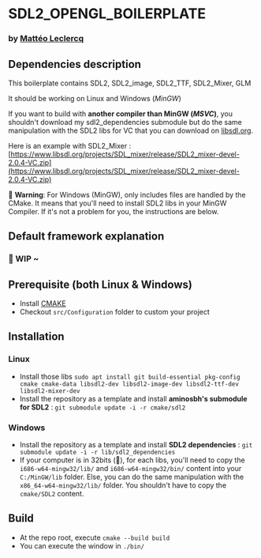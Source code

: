 # SDL2_OPENGL_BOILERPLATE
### by [Mattéo Leclercq](https://github.com/MatteoL-W/)

## Dependencies description

This boilerplate contains SDL2, SDL2_image, SDL2_TTF, SDL2_Mixer, GLM

It should be working on Linux and Windows (_MinGW_)

If you want to build with **another compiler than MinGW (_MSVC_)**, you shouldn't download my sdl2_dependencies submodule but do the same manipulation with the SDL2 libs for VC that you can download on [libsdl.org](https://www.libsdl.org/).

Here is an example with SDL2_Mixer : [https://www.libsdl.org/projects/SDL_mixer/release/SDL2_mixer-devel-2.0.4-VC.zip](https://www.libsdl.org/projects/SDL_mixer/release/SDL2_mixer-devel-2.0.4-VC.zip)

🚩 **Warning**: For Windows (MinGW), only includes files are handled by the CMake. It means that you'll need to install SDL2 libs in your MinGW Compiler. If it's not a problem for you, the instructions are below.

## Default framework explanation

### 🚀 WIP ~

## Prerequisite (both Linux & Windows)

- Install [CMAKE](https://cmake.org/download/)
- Checkout `src/Configuration` folder to custom your project

## Installation
### Linux
- Install those libs ```sudo apt install git build-essential pkg-config cmake cmake-data libsdl2-dev libsdl2-image-dev libsdl2-ttf-dev libsdl2-mixer-dev```
- Install the repository as a template and install **aminosbh's submodule for SDL2** : `git submodule update -i -r cmake/sdl2`

### Windows
- Install the repository as a template and install **SDL2 dependencies** : `git submodule update -i -r lib/sdl2_dependencies`
- If your computer is in 32bits (🤔), for each libs, you'll need to copy the `i686-w64-mingw32/lib/` and `i686-w64-mingw32/bin/` content into your `C:/MinGW/lib` folder. Else, you can do the same manipulation with the `x86_64-w64-mingw32/lib/` folder. You shouldn't have to copy the `cmake/SDL2` content.

## Build
- At the repo root, execute ```cmake --build build```
- You can execute the window in ```./bin/```

